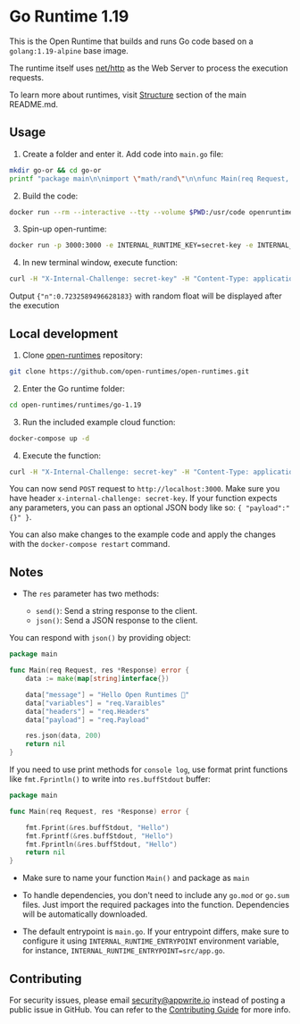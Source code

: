 # Go Runtime 1.19 
This is the Open Runtime that builds and runs Go code based on a `golang:1.19-alpine` base image.

The runtime itself uses [net/http](https://pkg.go.dev/net/http) as the Web Server to process the execution requests.

To learn more about runtimes, visit [Structure](https://github.com/open-runtimes/open-runtimes#structure) section of the main README.md.

## Usage

1. Create a folder and enter it. Add code into `main.go` file:
```bash
mkdir go-or && cd go-or
printf "package main\n\nimport \"math/rand\"\n\nfunc Main(req Request, res *Response) error {\n  data := make(map[string]interface{})\n  data[\"n\"]= rand.Float64()\n  res.json(data, 200)\n  return nil\n}" > main.go
```

2. Build the code:
```bash
docker run --rm --interactive --tty --volume $PWD:/usr/code openruntimes/go:v2-1.19 sh /usr/local/src/build.sh 
``` 

3. Spin-up open-runtime:

```bash
docker run -p 3000:3000 -e INTERNAL_RUNTIME_KEY=secret-key -e INTERNAL_RUNTIME_ENTRYPOINT=main.go --rm --interactive --tty --volume $PWD/code.tar.gz:/tmp/code.tar.gz:ro openruntimes/go:v2-1.19 sh /usr/local/src/start.sh
```

4. In new terminal window, execute function:

```bash 
curl -H "X-Internal-Challenge: secret-key" -H "Content-Type: application/json" -X POST http://localhost:3000/ -d `{"payload": "{}"}`
```

Output `{"n":0.7232589496628183}` with random float will be displayed after the execution

## Local development

1. Clone [open-runtimes](https://github.com/open-runtimes/open-runtimes) repository:

```bash
git clone https://github.com/open-runtimes/open-runtimes.git
```

2. Enter the Go runtime folder:

```bash
cd open-runtimes/runtimes/go-1.19
```

3. Run the included example cloud function:

```bash
docker-compose up -d
```

4. Execute the function:

```bash
curl -H "X-Internal-Challenge: secret-key" -H "Content-Type: application/json" -X POST http://localhost:3000/ -d '{"payload": "{}"}'
```

You can now send `POST` request to `http://localhost:3000`. Make sure you have header `x-internal-challenge: secret-key`. If your function expects any parameters, you can pass an optional JSON body like so: `{ "payload":"{}" }`.

You can also make changes to the example code and apply the changes with the `docker-compose restart` command.

## Notes

- The `res` parameter has two methods:

    - `send()`: Send a string response to the client.
    - `json()`: Send a JSON response to the client.

You can respond with `json()` by providing object:

```go
package main

func Main(req Request, res *Response) error {
	data := make(map[string]interface{})

	data["message"] = "Hello Open Runtimes 👋"
	data["variables"] = "req.Varaibles"
	data["headers"] = "req.Headers"
	data["payload"] = "req.Payload"

	res.json(data, 200)
	return nil
}
```

If you need to use print methods for `console log`, use format print functions like `fmt.Fprintln()` to write into `res.buffStdout` buffer:

```go
package main

func Main(req Request, res *Response) error {

	fmt.Fprint(&res.buffStdout, "Hello")
	fmt.Fprintf(&res.buffStdout, "Hello")
	fmt.Fprintln(&res.buffStdout, "Hello")
	return nil
}
```

- Make sure to name your function `Main()` and package as `main`

- To handle dependencies, you don't need to include any `go.mod` or `go.sum` files. Just import the required packages into the function. Dependencies will be automatically downloaded. 

- The default entrypoint is `main.go`. If your entrypoint differs, make sure to configure it using `INTERNAL_RUNTIME_ENTRYPOINT` environment variable, for instance, `INTERNAL_RUNTIME_ENTRYPOINT=src/app.go`.

## Contributing

For security issues, please email security@appwrite.io instead of posting a public issue in GitHub.
You can refer to the [Contributing Guide](https://github.com/open-runtimes/open-runtimes/blob/main/CONTRIBUTING.md) for more info.